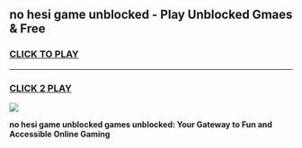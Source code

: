 
## no hesi game unblocked - Play Unblocked Gmaes & Free
<h3>
<a href="https://news.freeplayer.one?title=no_hesi_game_unblocked&ref=23F">CLICK TO PLAY</a></h3>
<hr>

<h3>
<a href="https://news.freeplayer.one?title=no_hesi_game_unblocked&ref=23F">CLICK 2 PLAY</a>
  
</h3>

<a href="https://news.freeplayer.one?title=no_hesi_game_unblocked&ref=23F/"><img src="https://clearcache.store/games.png"></a>


**no hesi game unblocked games unblocked: Your Gateway to Fun and Accessible Online Gaming**
